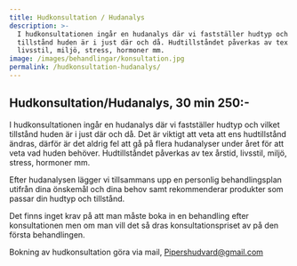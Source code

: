 ```yaml
---
title: Hudkonsultation / Hudanalys
description: >-
  I hudkonsultationen ingår en hudanalys där vi fastställer hudtyp och vilket
  tillstånd huden är i just där och då. Hudtillståndet påverkas av tex årstid,
  livsstil, miljö, stress, hormoner mm.
image: /images/behandlingar/konsultation.jpg
permalink: /hudkonsultation-hudanalys/
---
```


## Hudkonsultation/Hudanalys, 30 min 250:-

I hudkonsultationen ing&aring;r en hudanalys där vi fastställer hudtyp och vilket tillst&aring;nd huden är i just där och d&aring;. Det är viktigt att veta att ens hudtillst&aring;nd ändras, därför är det aldrig fel att g&aring; p&aring; flera hudanalyser under &aring;ret för att veta vad huden behöver. Hudtillst&aring;ndet p&aring;verkas av tex &aring;rstid, livsstil, miljö, stress, hormoner mm.

Efter hudanalysen lägger vi tillsammans upp en personlig behandlingsplan utifr&aring;n dina önskem&aring;l och dina behov samt rekommenderar produkter som passar din hudtyp och tillst&aring;nd.

Det finns inget krav p&aring; att man m&aring;ste boka in en behandling efter konsultationen men om man vill det s&aring; dras konsultationspriset av p&aring; den första behandlingen.

Bokning av hudkonsultation göra via mail, Pipershudvard@gmail.com

&nbsp;